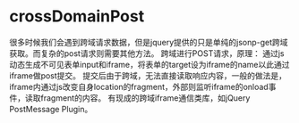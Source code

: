 # crossDomainPost
很多时候我们会遇到跨域请求数据，但是jquery提供的只是单纯的jsonp-get跨域获取。而复杂的post请求则需要其他方法。
跨域进行POST请求，原理：
通过js动态生成不可见表单input和iframe，将表单的target设为iframe的name以此通过iframe做post提交。
提交后由于跨域，无法直接读取响应内容，一般的做法是，iframe内通过js改变自身location的fragment，外部则监听iframe的onload事件，读取fragment的内容。
有现成的跨域iframe通信类库，如jQuery PostMessage Plugin。
